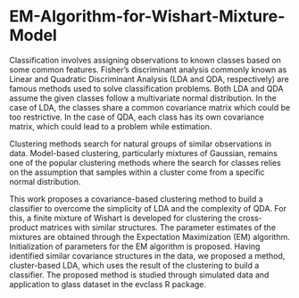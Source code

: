 # EM-Algorithm-for-Wishart-Mixture-Model
Classification involves assigning observations to known classes based on some common features. Fisher’s discriminant analysis commonly known as Linear and Quadratic Discriminant Analysis (LDA and QDA, respectively) are famous methods used to solve classification problems. Both LDA and QDA assume the given classes follow a multivariate normal distribution. In the case of LDA, the classes share a common covariance matrix which could be too restrictive. In the case of QDA, each class has its own covariance matrix, which could lead to a problem while estimation.

Clustering methods search for natural groups of similar observations in data. Model-based clustering, particularly mixtures of Gaussian, remains one of the popular clustering methods where the search for classes relies on the assumption that samples within a cluster come from a specific normal distribution. 

This work proposes a covariance-based clustering method to build a classifier to overcome the simplicity of LDA and the complexity of QDA. For this, a finite mixture of Wishart is developed for clustering the cross-product matrices with similar structures. The parameter estimates of the mixtures are obtained through the Expectation Maximization (EM) algorithm. Initialization of parameters for the EM algorithm is proposed. Having identified similar covariance structures in the data, we proposed a method, cluster-based LDA, which uses the result of the clustering to build a classifier. The proposed method is studied through simulated data and application to glass dataset in the evclass R package.
